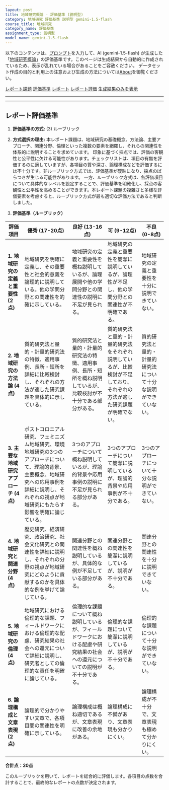 ```yaml
---
layout: post
title: 地域研究概論 - 評価基準 (説明型)
category: 地域研究 評価基準 説明型 gemini-1.5-flash
course_title: 地域研究
category_name: 評価基準
assignment_type: 説明型
model_name: gemini-1.5-flash
---
```


以下のコンテンツは、[プロンプト](https://github.com/takedatoshiyuki/synthetic_assignments/tree/main/generated/地域研究/gemini-1.5-flash/prompt_評価基準-説明型.md)を入力して、AI (gemini-1.5-flash) が生成した「[地域研究概論](/contents/地域研究/)」の評価基準です。このページは生成結果から自動的に作成されているため、表示が乱れている場合があることをご容赦ください。
データセット作成の目的と利用上の注意および生成の方法については[About](/About)を御覧ください。

[レポート課題](../レポート課題-説明型)
[評価基準](../評価基準-説明型)
[レポート](../レポート-説明型)
[レポート評価](../レポート評価-説明型)
[生成結果のみを表示](https://github.com/takedatoshiyuki/synthetic_assignments/tree/main/generated/地域研究/gemini-1.5-flash/評価基準-説明型.md)
  

***
***
  
## レポート評価基準

1. **評価基準の方式:** (3) ルーブリック

2. **方式選択の理由:** 本レポート課題は、地域研究の基礎概念、方法論、主要アプローチ、関連分野、倫理といった複数の要素を網羅し、それらの関連性を体系的に説明することを求めています。  印象に基づく採点では、評価の客観性と公平性に欠ける可能性があります。チェックリストは、項目の有無を評価するのに適していますが、各項目の質や深さ、論理構成などを評価するには不十分です。非ルーブリック方式では、評価基準が曖昧になり、採点のばらつきが生じる可能性があります。  一方、ルーブリック方式は、各評価項目について具体的なレベルを設定することで、評価基準を明確化し、採点の客観性と公平性を高めることができます。本レポート課題の複雑さと多様な評価要素を考慮すると、ルーブリック方式が最も適切な評価方法であると判断しました。


3. **評価基準（ルーブリック）**

| 評価項目 | 優秀 (17-20点) | 良好 (13-16点) | 可 (9-12点) | 不良 (0-8点) |
|---|---|---|---|---|
| **1. 地域研究の定義と重要性 (2点)** | 地域研究を明確に定義し、その重要性と社会的意義を論理的に説明している。他の学問分野との関連性を的確に示している。 | 地域研究の定義と重要性を概ね説明しているが、論理展開や他の学問分野との関連性の説明に不足が見られる。 | 地域研究の定義と重要性を簡潔に説明しているが、論理性が不足し、他の学問分野との関連性が不明確である。 | 地域研究の定義と重要性を十分に説明できていない。 |
| **2. 地域研究の方法論 (4点)** | 質的研究法と量的・計量的研究法の特徴、適用事例、長所・短所を詳細に比較検討し、それぞれの方法が適した研究課題を具体的に示している。 | 質的研究法と量的・計量的研究法の特徴、適用事例、長所・短所を概ね説明しているが、比較検討が不十分である部分がある。 | 質的研究法と量的・計量的研究法をそれぞれ説明しているが、比較検討が不足しており、それぞれの方法が適した研究課題が明確でない。 | 質的研究法と量的・計量的研究法について十分な説明ができていない。 |
| **3. 主要な地域研究アプローチ (4点)** | ポストコロニアル研究、フェミニズム地域研究、環境地域研究の3つのアプローチについて、理論的背景、主要概念、地域研究への応用事例を詳細に説明し、それぞれの視点が地域研究にもたらす影響を明確に論じている。 | 3つのアプローチについて概ね説明しているが、理論的背景や応用事例の説明に不足が見られる部分がある。 | 3つのアプローチについて簡潔に説明しているが、理論的背景や応用事例が不十分である。 | 3つのアプローチについて十分な説明ができていない。 |
| **4. 地域研究と関連分野 (4点)** | 歴史研究、経済研究、政治研究、社会文化研究との関連性を詳細に説明し、それぞれの分野の視点が地域研究にどのように貢献するのかを具体的な例を挙げて論じている。 | 関連分野との関連性を概ね説明しているが、具体的な例が不足している部分がある。 | 関連分野との関連性を簡潔に説明しているが、説明が不十分である。 | 関連分野との関連性を十分に説明できていない。 |
| **5. 地域研究の倫理 (4点)** | 地域研究における倫理的な課題、フィールドワークにおける倫理的な配慮、研究結果の社会への還元について詳細に説明し、研究者としての倫理的な責任を明確に論じている。 | 倫理的な課題について概ね説明しているが、フィールドワークにおける配慮や研究結果の社会への還元についての説明が不十分である。 | 倫理的な課題について簡潔に説明しているが、説明が不十分である。 | 倫理的な課題について十分な説明ができていない。 |
| **6. 論理構成と文章表現 (2点)** | 論理的で分かりやすい文章で、各項目間の関連性を明確に示している。 | 論理構成は概ね適切であるが、文章表現に改善の余地がある。 | 論理構成に不備があり、文章表現も分かりにくい。 | 論理構成が不十分で、文章表現も極めて分かりにくい。 |


**合計点：20点**


このルーブリックを用いて、レポートを総合的に評価します。各項目の点数を合計することで、最終的なレポートの点数が決定されます。
